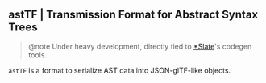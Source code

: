## astTF | Transmission Format for Abstract Syntax Trees
> @note Under heavy development, directly tied to [*Slate](https://github.com/heysokam/slate/tree/master/src/slate/gen)'s codegen tools.

`astTF` is a format to serialize AST data into JSON-glTF-like objects.
